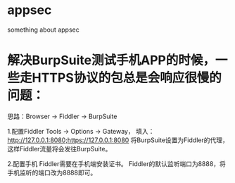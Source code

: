 # appsec
something about appsec

# 解决BurpSuite测试手机APP的时候，一些走HTTPS协议的包总是会响应很慢的问题：
思路：Browser -> Fiddler -> BurpSuite


1.配置Fiddler
Tools -> Options -> Gateway， 填入：http://127.0.0.1:8080;https://127.0.0.1:8080
将BurpSuite设置为Fiddler的代理， 这样Fiddler流量将会发往BurpSuite。


2.配置手机
Fiddler需要在手机端安装证书。
Fiddler的默认监听端口为8888，将手机监听的端口改为8888即可。
